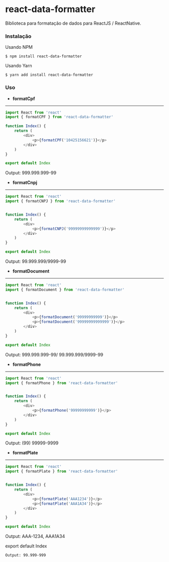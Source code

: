 # react-data-formatter

Biblioteca para formatação de dados para ReactJS / ReactNative.
### Instalação

Usando NPM

`$ npm install react-data-formatter`

Usando Yarn

`$ yarn add install react-data-formatter`

### Uso

- **formatCpf**
------------


```javascript
import React from 'react'
import { formatCPF } from 'react-data-formatter'

function Index() {
    return (
        <div>
            <p>{formatCPF('10425156621')}</p>
        </div>
    )
}

export default Index
```
Output:   999.999.999-99

- **formatCnpj**
------------

```javascript
import React from 'react'
import { formatCNPJ } from 'react-data-formatter'


function Index() {
    return (
        <div>
            <p>{formatCNPJ('99999999999999')}</p>
        </div>
    )
}

export default Index
```
Output:   99.999.999/9999-99

- **formatDocument**
------------


```javascript
import React from 'react'
import { formatDocument } from 'react-data-formatter'


function Index() {
    return (
        <div>
            <p>{formatDocument('99999999999')}</p>
            <p>{formatDocument('99999999999999')}</p>
        </div>
    )
}

export default Index
```
Output:  999.999.999-99/ 99.999.999/9999-99

- **formatPhone**
------------


```javascript
import React from 'react'
import { formatPhone } from 'react-data-formatter'


function Index() {
    return (
        <div>
            <p>{formatPhone('99999999999')}</p>
        </div>
    )
}

export default Index
```
Output:  (99) 99999-9999

- **formatPlate**
------------


```javascript
import React from 'react'
import { formatPlate } from 'react-data-formatter'


function Index() {
    return (
        <div>
            <p>{formatPlate('AAA1234')}</p>
			<p>{formatPlate('AAA1A34')}</p>
        </div>
    )
}

export default Index
```
Output: AAA-1234, AAA1A34

export default Index
```
Output: 99.999-999






